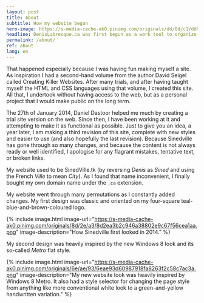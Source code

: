 ```yaml
---
layout: post
title: About
subtitle: How my website began
hero-image: https://s-media-cache-ak0.pinimg.com/originals/dd/0d/c1/dd0dc1a7d9aefb9b09d5849afe3d6735.jpg
headline: DenisLabrecque.ca was first begun as a work tool to organize my collection of musical compositions. That goal having been met, I rapidly added to the original idea.
permalink: /about/
ref: about
lang: en
---
```

That happened especially because I was having fun making myself a site. As inspiration I had a second-hand volume from the author David Seigel called Creating Killer Websites. After many trials, and after having taught myself the HTML and CSS languages using that volume, I created this site. All that, I undertook without having access to the web, but as a personal project that I would make public on the long term.

The 27th of January 2014, Daniel Dastoor helped me much by creating a trial site version on the web. Since then, I have been working at it and attempting to make it as functional as possible. Just to give you an idea, a year later, I am making a third revision of this site, complete with new styles and easier to use (and also hopefully the last revision). Because Sinedville has gone through so many changes, and because the content is not always ready or well identified, I apologise for any flagrant mistakes, tentative text, or broken links.

My website used to be SinedVille.tk (by reversing *Denis* as *Sined* and using the French *Ville* to mean *City*). As I found that name inconvenient, I finally bought my own domain name under the <code>.ca</code> extension.

My website went through many permutations as I constantly added changes. My first design was classic and oriented on my four-square teal-blue-and-brown-coloured logo.

{% include image.html image-url="https://s-media-cache-ak0.pinimg.com/originals/8d/2e/a3/8d2ea3b2c946a38802e9c67f56cea1aa.png" image-description="How Sinedville first looked in 2014." %}

My second design was heavily inspired by the new Windows 8 look and its so-called *Metro* flat style.

{% include image.html image-url="https://s-media-cache-ak0.pinimg.com/originals/6e/ae/93/6eae93d60987918fa8263f2c58c7ac3a.png" image-description="My new website look was heavily inspired by Windows 8 Metro. It also had a style selector for changing the page style from anything like more conventional white look to a green-and-yellow handwritten variation." %}